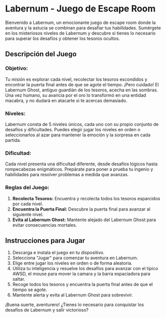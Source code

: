 # Labernum - Juego de Escape Room

Bienvenido a Labernum, un emocionante juego de escape room donde la aventura y la astucia se combinan para desafiar tus habilidades. Sumérgete en los misteriosos niveles de Labernum y descubre si tienes lo necesario para superar los desafíos y obtener los tesoros ocultos.

## Descripción del Juego

### Objetivo:
Tu misión es explorar cada nivel, recolectar los tesoros escondidos y encontrar la puerta final antes de que se agote el tiempo. ¡Pero cuidado! El Labernum Ghost, antiguo guardián de los tesoros, acecha en las sombras. Una vez humano, su avaricia por el oro lo transformó en una entidad macabra, y no dudará en atacarte si te acercas demasiado.

### Niveles:
Labernum consta de 5 niveles únicos, cada uno con su propio conjunto de desafíos y dificultades. Puedes elegir jugar los niveles en orden o seleccionarlos al azar para mantener la emoción y la sorpresa en cada partida.

### Dificultad:
Cada nivel presenta una dificultad diferente, desde desafíos lógicos hasta rompecabezas enigmáticos. Prepárate para poner a prueba tu ingenio y habilidades para resolver problemas a medida que avanzas.

### Reglas del Juego:
1. **Recolecta Tesoros:** Encuentra y recolecta todos los tesoros esparcidos por cada nivel.
2. **Encuentra la Puerta Final:** Descubre la puerta final para avanzar al siguiente nivel.
3. **Evita al Labernum Ghost:** Mantente alejado del Labernum Ghost para evitar consecuencias mortales.

## Instrucciones para Jugar

1. Descarga e instala el juego en tu dispositivo.
2. Selecciona "Jugar" para comenzar tu aventura en Labernum.
3. Elige entre jugar los niveles en orden o de forma aleatoria.
4. Utiliza tu inteligencia y resuelve los desafíos para avanzar con el tipico AWSD, el mouse para mover la camara y la barra espaciadora para saltar.
5. Recoge todos los tesoros y encuentra la puerta final antes de que el tiempo se agote.
6. Mantente alerta y evita al Labernum Ghost para sobrevivir.

¡Buena suerte, aventurero! ¿Tienes lo necesario para conquistar los desafíos de Labernum y salir victorioso?
